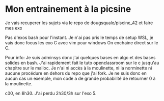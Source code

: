 # Mon entrainement à la picsine
Je vais recuperer les sujets via le repo de dougsquale/piscine_42
et faire mes exo

Pas d'exos bash pour l'instant.
Je n'ai pas pris le temps de setup WSL, je vais donc focus les exo C avec vim pour windows
On enchaine direct sur le C.

Pour info:
Je suis adminsys donc j'ai quelques bases en algo et des bases solides en bash.
J'ai rapidement fait le tuto openclassroom sur le c jusqu'au chapitre sur le malloc.
Je n'ai ni accès à la moulinette, ni la norminette ni aucune procédure en dehors du repo que j'ai fork.
Je ne suis donc en aucun cas un exemple, mon code a de grande probabilité de retourner 0 à la moulinette.



c00, en 8h30. J'ai perdu 2h30/3h sur l'exo 5.
